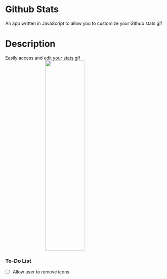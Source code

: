# Github Stats
An app written in JavaScript to allow you to customize your Github stats gif
# Description
Easily access and edit your stats gif<br/>
<img src="https://cdn.discordapp.com/attachments/853406391045324813/881319817603330128/unknown.png" width="500" height="600" style="display:block;margin-left:auto;margin-right:auto;width:50%;">
### To-Do List

- [ ] Allow user to remove icons
